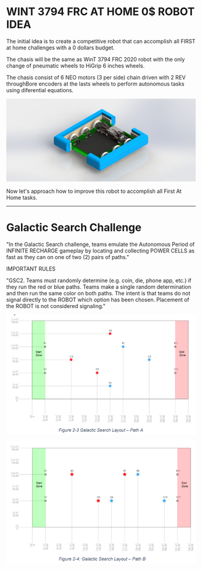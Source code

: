 # WINT 3794 FRC AT HOME 0$ ROBOT IDEA

The initial idea is to create a competitive robot that can accomplish all FIRST at home challenges with a 0 dollars budget.

The chasis will be the same as WinT 3794 FRC 2020 robot with the only change of pneumatic wheels to HiGrip 6 inches wheels.

The chasis consist of 6 NEO motors (3 per side) chain driven with 2 REV throughBore encoders at the lasts wheels to perform autonomous tasks using diferential equations.

![](https://github.com/PaoloReyes254/FRC_At_Home_2021/blob/master/Images/Chasis.JPG?raw=true)

Now let's approach how to improve this robot to accomplish all First At Home tasks.

---
# Galactic Search Challenge

"In the Galactic Search challenge, teams emulate the Autonomous Period of INFINITE RECHARGE
gameplay by locating and collecting POWER CELLS as fast as they can on one of two (2) pairs of paths."

IMPORTANT RULES

"GSC2. Teams must randomly determine (e.g. coin, die, phone app, etc.) if they run the red or blue paths.
Teams make a single random determination and then run the same color on both paths.
The intent is that teams do not signal directly to the ROBOT which option has been
chosen. Placement of the ROBOT is not considered signaling."

![](https://github.com/PaoloReyes254/FRC_At_Home_2021/blob/master/Images/PathA%20Galactic.PNG?raw=true)

![](https://github.com/PaoloReyes254/FRC_At_Home_2021/blob/master/Images/PathB%20Galactic.PNG?raw=true)